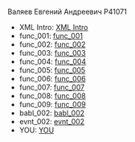 Валяев Евгений Андреевич P41071

- XML Intro: [XML Intro](https://github.com/Valyay/itmo_xml)
- func_001: [func_001](https://github.com/Valyay/Valyay.github.io/blob/master/func_001.js)
- func_002: [func_002](https://github.com/Valyay/Valyay.github.io/blob/master/func_002.js)
- func_003: [func_003](https://kodaktor.ru/func_b8e3a)
- func_004: [func_004](https://kodaktor.ru/func_10da7)
- func_005: [func_005](https://kodaktor.ru/func_9eb80)
- func_006: [func_006](https://kodaktor.ru/func_b60c6)
- func_007: [func_007](https://kodaktor.ru/func_192fe)
- func_008: [func_008](https://kodaktor.ru/func_09bab)
- func_009: [func_009](https://kodaktor.ru/func_6453d)
- babl_002: [babl_002](https://kodaktor.ru/bind02032018_1ccf9)
- evnt_002: [evnt_002](https://kodaktor.ru/custom_8cfe6)
- YOU: [YOU](https://github.com/Valyay/Valyay.github.io/tree/master/you-master)
